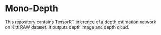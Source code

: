 # Mono-Depth #
This repository contains TensorRT inference of a depth estimation network on Kitti RAW dataset. It outputs depth image and depth cloud.
